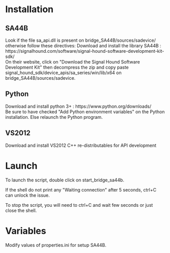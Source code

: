 # Installation

## SA44B
<p>
Look if the file sa_api.dll is present on bridge_SA44B/sources/sadevice/ otherwise follow these directives:
Download and install the library SA44B :
https://signalhound.com/software/signal-hound-software-development-kit-sdk/
</br>
On their website, click on "Download the Signal Hound Software Development Kit" then decompress the zip and copy paste signal_hound_sdk/device_apis/sa_series/win/lib/x64 on bridge_SA44B/sources/sadevice.
</p>

## Python
<p>
Download and install python 3+ : https://www.python.org/downloads/</br>
Be sure to have checked "Add Python environment variables" on the Python installation. Else relaunch the Python program.
</p>

## VS2012
<p>
Download and install VS2012 C++ re-distributables for API development</br>
</p>

# Launch
<p>
To launch the script, double click on start_bridge_sa44b.

If the shell do not print any "Waiting connection" after 5 seconds, ctrl+C can unlock the issue.

To stop the script, you will need to ctrl+C and wait few seconds or just close the shell.
</p>

# Variables

Modify values of properties.ini for setup SA44B.
